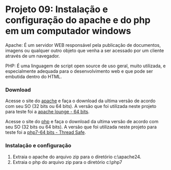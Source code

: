 # Projeto 09: Instalação e configuração do apache e do php em um computador windows

Apache: É um servidor WEB responsável pela publicação de documentos, imagens ou qualquer outro objeto que venha a ser acessado por um cliente através de um navegador.

PHP: É uma linguagem de script open source de uso geral, muito utilizada, e especialmente adequada para o desenvolvimento web e que pode ser embutida dentro do HTML.

### Download

Acesse o site do [apache](http://httpd.apache.org/download.cgi) e faça o download da ultima versão de acordo com seu SO (32 bits ou 64 bits). A versão que foi utilizada neste projeto para teste foi a [apache lounge - 64 bits](https://www.apachelounge.com/download/).

Acesse o site do [php](http://php.net/downloads.php) e faça o download da ultima versão de acordo com seu SO (32 bits ou 64 bits). A versão que foi utilizada neste projeto para teste foi a [php7-64 bits - Thread Safe](http://windows.php.net/downloads/releases/php-7.0.10-Win32-VC14-x64.zip).

### Instalação e configuração

1. Extraia o apache do arquivo zip para o diretório c:\apache24.
2. Extraia o php do arquivo zip para o diretório c:\php7
